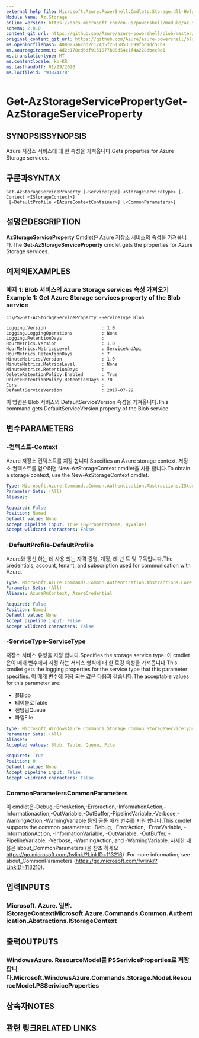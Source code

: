 ```yaml
---
external help file: Microsoft.Azure.PowerShell.Cmdlets.Storage.dll-Help.xml
Module Name: Az.Storage
online version: https://docs.microsoft.com/en-us/powershell/module/az.storage/get-azstorageserviceproperty
schema: 2.0.0
content_git_url: https://github.com/Azure/azure-powershell/blob/master/src/Storage/Storage.Management/help/Get-AzStorageServiceProperty.md
original_content_git_url: https://github.com/Azure/azure-powershell/blob/master/src/Storage/Storage.Management/help/Get-AzStorageServiceProperty.md
ms.openlocfilehash: 408025a6cbd2c174d5f26158535699fbd1dc5cb9
ms.sourcegitcommit: 4d2c178cd6df9151877b08d54c1f4a228dbec9d1
ms.translationtype: MT
ms.contentlocale: ko-KR
ms.lasthandoff: 01/29/2020
ms.locfileid: "93874178"
---
```

# <span data-ttu-id="4fdd1-101">Get-AzStorageServiceProperty</span><span class="sxs-lookup"><span data-stu-id="4fdd1-101">Get-AzStorageServiceProperty</span></span>

## <span data-ttu-id="4fdd1-102">SYNOPSIS</span><span class="sxs-lookup"><span data-stu-id="4fdd1-102">SYNOPSIS</span></span>
<span data-ttu-id="4fdd1-103">Azure 저장소 서비스에 대 한 속성을 가져옵니다.</span><span class="sxs-lookup"><span data-stu-id="4fdd1-103">Gets properties for Azure Storage services.</span></span>

## <span data-ttu-id="4fdd1-104">구문과</span><span class="sxs-lookup"><span data-stu-id="4fdd1-104">SYNTAX</span></span>

```
Get-AzStorageServiceProperty [-ServiceType] <StorageServiceType> [-Context <IStorageContext>]
 [-DefaultProfile <IAzureContextContainer>] [<CommonParameters>]
```

## <span data-ttu-id="4fdd1-105">설명은</span><span class="sxs-lookup"><span data-stu-id="4fdd1-105">DESCRIPTION</span></span>
<span data-ttu-id="4fdd1-106">**AzStorageServiceProperty** Cmdlet은 Azure 저장소 서비스의 속성을 가져옵니다.</span><span class="sxs-lookup"><span data-stu-id="4fdd1-106">The **Get-AzStorageServiceProperty** cmdlet gets the properties for Azure Storage services.</span></span>

## <span data-ttu-id="4fdd1-107">예제의</span><span class="sxs-lookup"><span data-stu-id="4fdd1-107">EXAMPLES</span></span>

### <span data-ttu-id="4fdd1-108">예제 1: Blob 서비스의 Azure Storage services 속성 가져오기</span><span class="sxs-lookup"><span data-stu-id="4fdd1-108">Example 1: Get  Azure Storage services property of the Blob service</span></span>
```
C:\PS>Get-AzStorageServiceProperty -ServiceType Blob

Logging.Version                     : 1.0
Logging.LoggingOperations           : None
Logging.RetentionDays               : 
HourMetrics.Version                 : 1.0
HourMetrics.MetricsLevel            : ServiceAndApi
HourMetrics.RetentionDays           : 7
MinuteMetrics.Version               : 1.0
MinuteMetrics.MetricsLevel          : None
MinuteMetrics.RetentionDays         : 
DeleteRetentionPolicy.Enabled       : True
DeleteRetentionPolicy.RetentionDays : 70
Cors                                : 
DefaultServiceVersion               : 2017-07-29
```

<span data-ttu-id="4fdd1-109">이 명령은 Blob 서비스의 DefaultServiceVersion 속성을 가져옵니다.</span><span class="sxs-lookup"><span data-stu-id="4fdd1-109">This command gets DefaultServiceVersion property of the Blob service.</span></span>

## <span data-ttu-id="4fdd1-110">변수</span><span class="sxs-lookup"><span data-stu-id="4fdd1-110">PARAMETERS</span></span>

### <span data-ttu-id="4fdd1-111">-컨텍스트</span><span class="sxs-lookup"><span data-stu-id="4fdd1-111">-Context</span></span>
<span data-ttu-id="4fdd1-112">Azure 저장소 컨텍스트를 지정 합니다.</span><span class="sxs-lookup"><span data-stu-id="4fdd1-112">Specifies an Azure storage context.</span></span>
<span data-ttu-id="4fdd1-113">저장소 컨텍스트를 얻으려면 New-AzStorageContext cmdlet을 사용 합니다.</span><span class="sxs-lookup"><span data-stu-id="4fdd1-113">To obtain a storage context, use the New-AzStorageContext cmdlet.</span></span>

```yaml
Type: Microsoft.Azure.Commands.Common.Authentication.Abstractions.IStorageContext
Parameter Sets: (All)
Aliases:

Required: False
Position: Named
Default value: None
Accept pipeline input: True (ByPropertyName, ByValue)
Accept wildcard characters: False
```

### <span data-ttu-id="4fdd1-114">-DefaultProfile</span><span class="sxs-lookup"><span data-stu-id="4fdd1-114">-DefaultProfile</span></span>
<span data-ttu-id="4fdd1-115">Azure와 통신 하는 데 사용 되는 자격 증명, 계정, 테 넌 트 및 구독입니다.</span><span class="sxs-lookup"><span data-stu-id="4fdd1-115">The credentials, account, tenant, and subscription used for communication with Azure.</span></span>

```yaml
Type: Microsoft.Azure.Commands.Common.Authentication.Abstractions.Core.IAzureContextContainer
Parameter Sets: (All)
Aliases: AzureRmContext, AzureCredential

Required: False
Position: Named
Default value: None
Accept pipeline input: False
Accept wildcard characters: False
```

### <span data-ttu-id="4fdd1-116">-ServiceType</span><span class="sxs-lookup"><span data-stu-id="4fdd1-116">-ServiceType</span></span>
<span data-ttu-id="4fdd1-117">저장소 서비스 유형을 지정 합니다.</span><span class="sxs-lookup"><span data-stu-id="4fdd1-117">Specifies the storage service type.</span></span>
<span data-ttu-id="4fdd1-118">이 cmdlet은이 매개 변수에서 지정 하는 서비스 형식에 대 한 로깅 속성을 가져옵니다.</span><span class="sxs-lookup"><span data-stu-id="4fdd1-118">This cmdlet gets the logging properties for the service type that this parameter specifies.</span></span>
<span data-ttu-id="4fdd1-119">이 매개 변수에 허용 되는 값은 다음과 같습니다.</span><span class="sxs-lookup"><span data-stu-id="4fdd1-119">The acceptable values for this parameter are:</span></span>
- <span data-ttu-id="4fdd1-120">블</span><span class="sxs-lookup"><span data-stu-id="4fdd1-120">Blob</span></span> 
- <span data-ttu-id="4fdd1-121">테이블로</span><span class="sxs-lookup"><span data-stu-id="4fdd1-121">Table</span></span>
- <span data-ttu-id="4fdd1-122">전담팀</span><span class="sxs-lookup"><span data-stu-id="4fdd1-122">Queue</span></span>
- <span data-ttu-id="4fdd1-123">파일</span><span class="sxs-lookup"><span data-stu-id="4fdd1-123">File</span></span>

```yaml
Type: Microsoft.WindowsAzure.Commands.Storage.Common.StorageServiceType
Parameter Sets: (All)
Aliases:
Accepted values: Blob, Table, Queue, File

Required: True
Position: 0
Default value: None
Accept pipeline input: False
Accept wildcard characters: False
```

### <span data-ttu-id="4fdd1-124">CommonParameters</span><span class="sxs-lookup"><span data-stu-id="4fdd1-124">CommonParameters</span></span>
<span data-ttu-id="4fdd1-125">이 cmdlet은-Debug,-ErrorAction,-Erroraction,-InformationAction,-Informationaction,-OutVariable,-OutBuffer,-PipelineVariable,-Verbose,-WarningAction,-WarningVariable 등의 공통 매개 변수를 지원 합니다.</span><span class="sxs-lookup"><span data-stu-id="4fdd1-125">This cmdlet supports the common parameters: -Debug, -ErrorAction, -ErrorVariable, -InformationAction, -InformationVariable, -OutVariable, -OutBuffer, -PipelineVariable, -Verbose, -WarningAction, and -WarningVariable.</span></span> <span data-ttu-id="4fdd1-126">자세한 내용은 about_CommonParameters (을 참조 하세요 https://go.microsoft.com/fwlink/?LinkID=113216) .</span><span class="sxs-lookup"><span data-stu-id="4fdd1-126">For more information, see about_CommonParameters (https://go.microsoft.com/fwlink/?LinkID=113216).</span></span>

## <span data-ttu-id="4fdd1-127">입력</span><span class="sxs-lookup"><span data-stu-id="4fdd1-127">INPUTS</span></span>

### <span data-ttu-id="4fdd1-128">Microsoft. Azure. 일반. IStorageContext</span><span class="sxs-lookup"><span data-stu-id="4fdd1-128">Microsoft.Azure.Commands.Common.Authentication.Abstractions.IStorageContext</span></span>

## <span data-ttu-id="4fdd1-129">출력</span><span class="sxs-lookup"><span data-stu-id="4fdd1-129">OUTPUTS</span></span>

### <span data-ttu-id="4fdd1-130">WindowsAzure. ResourceModel를 PSSeriviceProperties로 저장 합니다.</span><span class="sxs-lookup"><span data-stu-id="4fdd1-130">Microsoft.WindowsAzure.Commands.Storage.Model.ResourceModel.PSSeriviceProperties</span></span>

## <span data-ttu-id="4fdd1-131">상속자</span><span class="sxs-lookup"><span data-stu-id="4fdd1-131">NOTES</span></span>

## <span data-ttu-id="4fdd1-132">관련 링크</span><span class="sxs-lookup"><span data-stu-id="4fdd1-132">RELATED LINKS</span></span>
